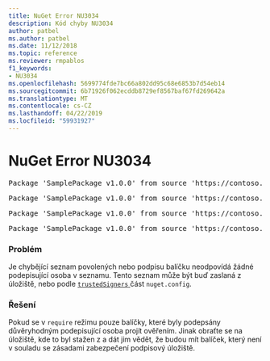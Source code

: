 ```yaml
---
title: NuGet Error NU3034
description: Kód chyby NU3034
author: patbel
ms.author: patbel
ms.date: 11/12/2018
ms.topic: reference
ms.reviewer: rmpablos
f1_keywords:
- NU3034
ms.openlocfilehash: 5699774fde7bc66a802dd95c68e6853b7d54eb14
ms.sourcegitcommit: 6b71926f062ecddb8729ef8567baf67fd269642a
ms.translationtype: MT
ms.contentlocale: cs-CZ
ms.lasthandoff: 04/22/2019
ms.locfileid: "59931927"
---
```

# <a name="nuget-error-nu3034"></a>NuGet Error NU3034

<pre>Package 'SamplePackage v1.0.0' from source 'https://contoso.com/index.json': signatureValidationMode is set to require, so packages are allowed only if signed by trusted signers; however, no trusted signers were specified.</pre>
<pre>Package 'SamplePackage v1.0.0' from source 'https://contoso.com/index.json': The package signature certificate fingerprint does not match any certificate fingerprint in the allow list.</pre>
<pre>Package 'SamplePackage v1.0.0' from source 'https://contoso.com/index.json': This repository indicated that all its packages are repository signed; however, it listed no signing certificates.</pre>
<pre>Package 'SamplePackage v1.0.0' from source 'https://contoso.com/index.json': This package was not repository signed with a certificate listed by this repository.</pre>

### <a name="issue"></a>Problém

Je chybějící seznam povolených nebo podpisu balíčku neodpovídá žádné podepisující osoba v seznamu. Tento seznam může být buď zaslaná z úložiště, nebo podle [ `trustedSigners` ](../nuget-config-file.md#trustedsigners-section) část `nuget.config`.

### <a name="solution"></a>Řešení

Pokud se v `require` režimu pouze balíčky, které byly podepsány důvěryhodným podepisující osoba projít ověřením. Jinak obraťte se na úložiště, kde to byl stažen z a dát jim vědět, že budou mít balíček, který není v souladu se zásadami zabezpečení podpisový úložiště.
